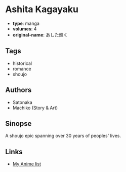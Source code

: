 # Ashita Kagayaku

-   **type**: manga
-   **volumes**: 4
-   **original-name**: あした輝く

## Tags

-   historical
-   romance
-   shoujo

## Authors

-   Satonaka
-   Machiko (Story & Art)

## Sinopse

A shoujo epic spanning over 30 years of peoples' lives.

## Links

-   [My Anime list](https://myanimelist.net/manga/10203/Ashita_Kagayaku)
